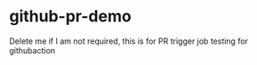 # github-pr-demo
Delete me if I am not required, this is for PR trigger job testing for githubaction
